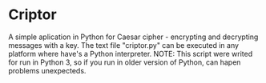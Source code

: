 # Criptor
A simple aplication in Python for Caesar cipher - encrypting and decrypting messages with a key.
The text file "criptor.py" can be executed in any platform where have's a Python interpreter.
NOTE: This script were writed for run in Python 3, so if you run in older version of Python, can hapen problems unexpecteds.
